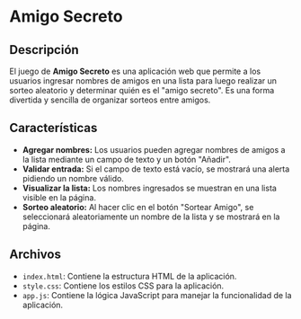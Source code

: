 # Amigo Secreto

## Descripción

El juego de **Amigo Secreto** es una aplicación web que permite a los usuarios ingresar nombres de amigos en una lista para luego realizar un sorteo aleatorio y determinar quién es el "amigo secreto". Es una forma divertida y sencilla de organizar sorteos entre amigos.

## Características

- **Agregar nombres:** Los usuarios pueden agregar nombres de amigos a la lista mediante un campo de texto y un botón "Añadir".
- **Validar entrada:** Si el campo de texto está vacío, se mostrará una alerta pidiendo un nombre válido.
- **Visualizar la lista:** Los nombres ingresados se muestran en una lista visible en la página.
- **Sorteo aleatorio:** Al hacer clic en el botón "Sortear Amigo", se seleccionará aleatoriamente un nombre de la lista y se mostrará en la página.

## Archivos

- `index.html`: Contiene la estructura HTML de la aplicación.
- `style.css`: Contiene los estilos CSS para la aplicación.
- `app.js`: Contiene la lógica JavaScript para manejar la funcionalidad de la aplicación.


